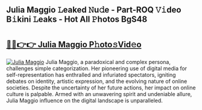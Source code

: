## Julia Maggio 𝙻eaked 𝙽u𝚍e - Part-ROQ 𝚅𝚒deo B𝚒kini 𝙻eaks - Hot All 𝙿hotos BgS48

# <h2><a href="http://ld0b4xb.urlbe.top/?page=Julia+Maggio">🔗🔗👉👉 Julia Maggio P𝚑oto𝚜Vid𝚎o</a></h2>

[![Julia Maggio](https://i.imgur.com/eBuTRDB.gif)](http://ld0b4xb.urlbe.top/?page=Julia+Maggio)
Julia Maggio, a paradoxical and complex persona, challenges simple categorization. Her pioneering use of digital media for self-representation has enthralled and infuriated spectators, igniting debates on identity, artistic expression, and the evolving nature of online societies. Despite the uncertainty of her future actions, her impact on online culture is palpable. Armed with an unwavering spirit and undeniable allure, Julia Maggio influence on the digital landscape is unparalleled.
